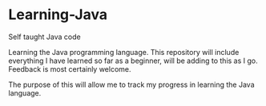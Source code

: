 # Learning-Java
Self taught Java code

Learning the Java programming language. This repository will include everything I have learned so far as a beginner, will be adding to this as I go. Feedback is most certainly welcome. 

The purpose of this will allow me to track my progress in learning the Java language.

